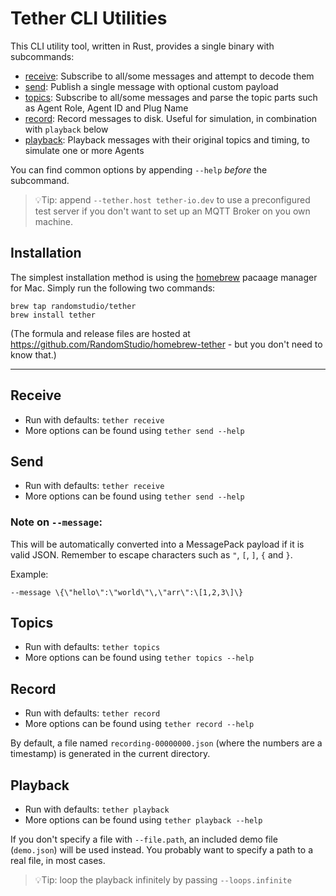 # Tether CLI Utilities

This CLI utility tool, written in Rust, provides a single binary with subcommands:

- [receive](#receive): Subscribe to all/some messages and attempt to decode them
- [send](#send): Publish a single message with optional custom payload
- [topics](#topics): Subscribe to all/some messages and parse the topic parts such as Agent Role, Agent ID and Plug Name
- [record](#record): Record messages to disk. Useful for simulation, in combination with `playback` below
- [playback](#playback): Playback messages with their original topics and timing, to simulate one or more Agents

You can find common options by appending `--help` _before_ the subcommand.

> 💡Tip: append `--tether.host tether-io.dev` to use a preconfigured test server if you don't want to set up an MQTT Broker on you own machine.

## Installation

The simplest installation method is using the [homebrew](https://brew.sh/) pacaage manager for Mac. Simply run the following two commands:

```
brew tap randomstudio/tether
brew install tether
```

(The formula and release files are hosted at https://github.com/RandomStudio/homebrew-tether - but you don't need to know that.)

---

## Receive

- Run with defaults: `tether receive`
- More options can be found using `tether send --help`

## Send

- Run with defaults: `tether receive`
- More options can be found using `tether send --help`

### Note on `--message`:

This will be automatically converted into a MessagePack payload if it is valid JSON. Remember to escape characters such as `"`, `[`, `]`, `{` and `}`.

Example:

```
--message \{\"hello\":\"world\"\,\"arr\":\[1,2,3\]\}
```

## Topics

- Run with defaults: `tether topics`
- More options can be found using `tether topics --help`

## Record

- Run with defaults: `tether record`
- More options can be found using `tether record --help`

By default, a file named `recording-00000000.json` (where the numbers are a timestamp) is generated in the current directory.

## Playback

- Run with defaults: `tether playback`
- More options can be found using `tether playback --help`

If you don't specify a file with `--file.path`, an included demo file (`demo.json`) will be used instead. You probably want to specify a path to a real file, in most cases.

> 💡Tip: loop the playback infinitely by passing `--loops.infinite`
